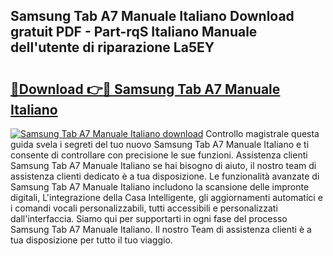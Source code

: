 ## Samsung Tab A7 Manuale Italiano Download gratuit PDF - Part-rqS Italiano Manuale dell'utente di riparazione La5EY

# <h2><a href="http://dffom9.blite.top/?on=Samsung+Tab+A7+Manuale+Italiano">🔗Download 👉🔴 Samsung Tab A7 Manuale Italiano</a></h2>

[![Samsung Tab A7 Manuale Italiano download](https://i.imgur.com/lujVjoI.png)](http://dffom9.blite.top/?on=Samsung+Tab+A7+Manuale+Italiano)
Controllo magistrale questa guida svela i segreti del tuo nuovo Samsung Tab A7 Manuale Italiano e ti consente di controllare con precisione le sue funzioni. Assistenza clienti Samsung Tab A7 Manuale Italiano se hai bisogno di aiuto, il nostro team di assistenza clienti dedicato è a tua disposizione. Le funzionalità avanzate di Samsung Tab A7 Manuale Italiano includono la scansione delle impronte digitali, L'integrazione della Casa Intelligente, gli aggiornamenti automatici e i comandi vocali personalizzabili, tutti accessibili e personalizzati dall'interfaccia. Siamo qui per supportarti in ogni fase del processo Samsung Tab A7 Manuale Italiano. Il nostro Team di assistenza clienti è a tua disposizione per tutto il tuo viaggio.
